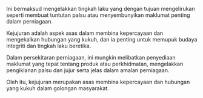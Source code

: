 Ini bermaksud mengelakkan tingkah laku yang dengan tujuan mengelirukan seperti membuat tuntutan palsu atau menyembunyikan maklumat penting dalam perniagaan. 

Kejujuran adalah aspek asas dalam membina kepercayaan dan mengekalkan hubungan yang kukuh, dan ia penting untuk memupuk budaya integriti dan tingkah laku beretika.

Dalam persekitaran perniagaan, ini mungkin melibatkan penyediaan maklumat yang tepat tentang produk atau perkhidmatan, mengelakkan pengiklanan palsu dan jujur serta jelas dalam amalan perniagaan.

Oleh itu, kejujuran merupakan asas membina kepercayaan dan hubungan yang kukuh dalam golongan masyarakat.